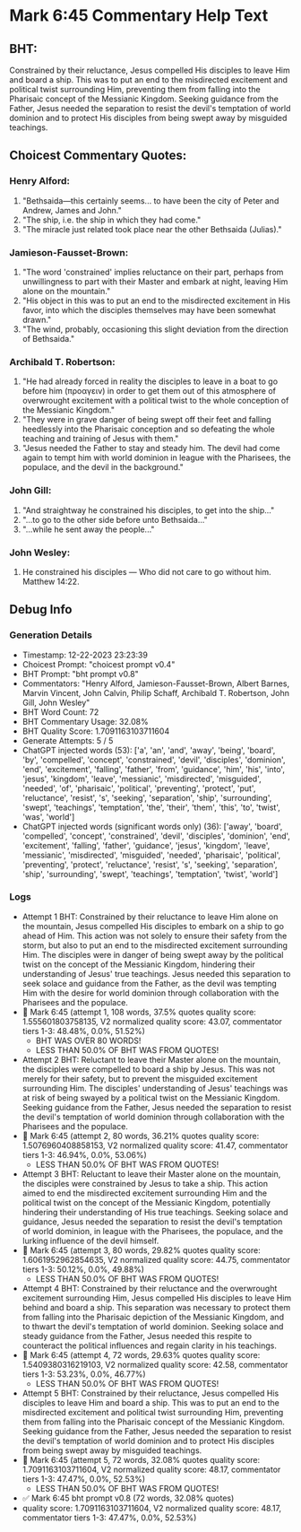 # Mark 6:45 Commentary Help Text

## BHT:
Constrained by their reluctance, Jesus compelled His disciples to leave Him and board a ship. This was to put an end to the misdirected excitement and political twist surrounding Him, preventing them from falling into the Pharisaic concept of the Messianic Kingdom. Seeking guidance from the Father, Jesus needed the separation to resist the devil's temptation of world dominion and to protect His disciples from being swept away by misguided teachings.

## Choicest Commentary Quotes:
### Henry Alford:
1. "Bethsaida—this certainly seems... to have been the city of Peter and Andrew, James and John." 
2. "The ship, i.e. the ship in which they had come."
3. "The miracle just related took place near the other Bethsaida (Julias)."

### Jamieson-Fausset-Brown:
1. "The word 'constrained' implies reluctance on their part, perhaps from unwillingness to part with their Master and embark at night, leaving Him alone on the mountain."
2. "His object in this was to put an end to the misdirected excitement in His favor, into which the disciples themselves may have been somewhat drawn."
3. "The wind, probably, occasioning this slight deviation from the direction of Bethsaida."

### Archibald T. Robertson:
1. "He had already forced in reality the disciples to leave in a boat to go before him (προαγειν) in order to get them out of this atmosphere of overwrought excitement with a political twist to the whole conception of the Messianic Kingdom."
2. "They were in grave danger of being swept off their feet and falling heedlessly into the Pharisaic conception and so defeating the whole teaching and training of Jesus with them."
3. "Jesus needed the Father to stay and steady him. The devil had come again to tempt him with world dominion in league with the Pharisees, the populace, and the devil in the background."

### John Gill:
1. "And straightway he constrained his disciples, to get into the ship..." 
2. "...to go to the other side before unto Bethsaida..."
3. "...while he sent away the people..."

### John Wesley:
1. He constrained his disciples — Who did not care to go without him. Matthew 14:22.



## Debug Info
### Generation Details
- Timestamp: 12-22-2023 23:23:39
- Choicest Prompt: "choicest prompt v0.4"
- BHT Prompt: "bht prompt v0.8"
- Commentators: "Henry Alford, Jamieson-Fausset-Brown, Albert Barnes, Marvin Vincent, John Calvin, Philip Schaff, Archibald T. Robertson, John Gill, John Wesley"
- BHT Word Count: 72
- BHT Commentary Usage: 32.08%
- BHT Quality Score: 1.7091163103711604
- Generate Attempts: 5 / 5
- ChatGPT injected words (53):
	['a', 'an', 'and', 'away', 'being', 'board', 'by', 'compelled', 'concept', 'constrained', 'devil', 'disciples', 'dominion', 'end', 'excitement', 'falling', 'father', 'from', 'guidance', 'him', 'his', 'into', 'jesus', 'kingdom', 'leave', 'messianic', 'misdirected', 'misguided', 'needed', 'of', 'pharisaic', 'political', 'preventing', 'protect', 'put', 'reluctance', 'resist', 's', 'seeking', 'separation', 'ship', 'surrounding', 'swept', 'teachings', 'temptation', 'the', 'their', 'them', 'this', 'to', 'twist', 'was', 'world']
- ChatGPT injected words (significant words only) (36):
	['away', 'board', 'compelled', 'concept', 'constrained', 'devil', 'disciples', 'dominion', 'end', 'excitement', 'falling', 'father', 'guidance', 'jesus', 'kingdom', 'leave', 'messianic', 'misdirected', 'misguided', 'needed', 'pharisaic', 'political', 'preventing', 'protect', 'reluctance', 'resist', 's', 'seeking', 'separation', 'ship', 'surrounding', 'swept', 'teachings', 'temptation', 'twist', 'world']

### Logs
- Attempt 1 BHT: Constrained by their reluctance to leave Him alone on the mountain, Jesus compelled His disciples to embark on a ship to go ahead of Him. This action was not solely to ensure their safety from the storm, but also to put an end to the misdirected excitement surrounding Him. The disciples were in danger of being swept away by the political twist on the concept of the Messianic Kingdom, hindering their understanding of Jesus' true teachings. Jesus needed this separation to seek solace and guidance from the Father, as the devil was tempting Him with the desire for world dominion through collaboration with the Pharisees and the populace.
- 🔄 Mark 6:45 (attempt 1, 108 words, 37.5% quotes quality score: 1.555601803758135, V2 normalized quality score: 43.07, commentator tiers 1-3: 48.48%, 0.0%, 51.52%) 
	- BHT WAS OVER 80 WORDS! 
	- LESS THAN 50.0% OF BHT WAS FROM QUOTES!
- Attempt 2 BHT: Reluctant to leave their Master alone on the mountain, the disciples were compelled to board a ship by Jesus. This was not merely for their safety, but to prevent the misguided excitement surrounding Him. The disciples' understanding of Jesus' teachings was at risk of being swayed by a political twist on the Messianic Kingdom. Seeking guidance from the Father, Jesus needed the separation to resist the devil's temptation of world dominion through collaboration with the Pharisees and the populace.
- 🔄 Mark 6:45 (attempt 2, 80 words, 36.21% quotes quality score: 1.5076960408858153, V2 normalized quality score: 41.47, commentator tiers 1-3: 46.94%, 0.0%, 53.06%) 
	- LESS THAN 50.0% OF BHT WAS FROM QUOTES!
- Attempt 3 BHT: Reluctant to leave their Master alone on the mountain, the disciples were constrained by Jesus to take a ship. This action aimed to end the misdirected excitement surrounding Him and the political twist on the concept of the Messianic Kingdom, potentially hindering their understanding of His true teachings. Seeking solace and guidance, Jesus needed the separation to resist the devil's temptation of world dominion, in league with the Pharisees, the populace, and the lurking influence of the devil himself.
- 🔄 Mark 6:45 (attempt 3, 80 words, 29.82% quotes quality score: 1.6061952962854635, V2 normalized quality score: 44.75, commentator tiers 1-3: 50.12%, 0.0%, 49.88%) 
	- LESS THAN 50.0% OF BHT WAS FROM QUOTES!
- Attempt 4 BHT: Constrained by their reluctance and the overwrought excitement surrounding Him, Jesus compelled His disciples to leave Him behind and board a ship. This separation was necessary to protect them from falling into the Pharisaic depiction of the Messianic Kingdom, and to thwart the devil's temptation of world dominion. Seeking solace and steady guidance from the Father, Jesus needed this respite to counteract the political influences and regain clarity in his teachings.
- 🔄 Mark 6:45 (attempt 4, 72 words, 29.63% quotes quality score: 1.5409380316219103, V2 normalized quality score: 42.58, commentator tiers 1-3: 53.23%, 0.0%, 46.77%) 
	- LESS THAN 50.0% OF BHT WAS FROM QUOTES!
- Attempt 5 BHT: Constrained by their reluctance, Jesus compelled His disciples to leave Him and board a ship. This was to put an end to the misdirected excitement and political twist surrounding Him, preventing them from falling into the Pharisaic concept of the Messianic Kingdom. Seeking guidance from the Father, Jesus needed the separation to resist the devil's temptation of world dominion and to protect His disciples from being swept away by misguided teachings.
- 🔄 Mark 6:45 (attempt 5, 72 words, 32.08% quotes quality score: 1.7091163103711604, V2 normalized quality score: 48.17, commentator tiers 1-3: 47.47%, 0.0%, 52.53%) 
	- LESS THAN 50.0% OF BHT WAS FROM QUOTES!
- ✅ Mark 6:45 bht prompt v0.8 (72 words, 32.08% quotes)
- quality score: 1.7091163103711604, V2 normalized quality score: 48.17, commentator tiers 1-3: 47.47%, 0.0%, 52.53%)